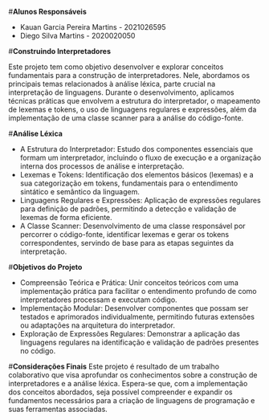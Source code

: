 #__Alunos Responsáveis__
- Kauan Garcia Pereira Martins - 2021026595
- Diego Silva Martins - 2020020050

#__Construindo Interpretadores__

Este projeto tem como objetivo desenvolver e explorar conceitos fundamentais para a construção de interpretadores. Nele, abordamos os principais temas relacionados à análise léxica, parte crucial na interpretação de linguagens. Durante o desenvolvimento, aplicamos técnicas práticas que envolvem a estrutura do interpretador, o mapeamento de lexemas e tokens, o uso de linguagens regulares e expressões, além da implementação de uma classe scanner para a análise do código-fonte.

#__Análise Léxica__
- A Estrutura do Interpretador:
Estudo dos componentes essenciais que formam um interpretador, incluindo o fluxo de execução e a organização interna dos processos de análise e interpretação.
- Lexemas e Tokens:
Identificação dos elementos básicos (lexemas) e a sua categorização em tokens, fundamentais para o entendimento sintático e semântico da linguagem.
- Linguagens Regulares e Expressões:
Aplicação de expressões regulares para definição de padrões, permitindo a detecção e validação de lexemas de forma eficiente.
- A Classe Scanner:
Desenvolvimento de uma classe responsável por percorrer o código-fonte, identificar lexemas e gerar os tokens correspondentes, servindo de base para as etapas seguintes da interpretação.

#__Objetivos do Projeto__
- Compreensão Teórica e Prática:
Unir conceitos teóricos com uma implementação prática para facilitar o entendimento profundo de como interpretadores processam e executam código.
- Implementação Modular:
Desenvolver componentes que possam ser testados e aprimorados individualmente, permitindo futuras extensões ou adaptações na arquitetura do interpretador.
- Exploração de Expressões Regulares:
Demonstrar a aplicação das linguagens regulares na identificação e validação de padrões presentes no código.

#__Considerações Finais__
Este projeto é resultado de um trabalho colaborativo que visa aprofundar os conhecimentos sobre a construção de interpretadores e a análise léxica. Espera-se que, com a implementação dos conceitos abordados, seja possível compreender e expandir os fundamentos necessários para a criação de linguagens de programação e suas ferramentas associadas.

